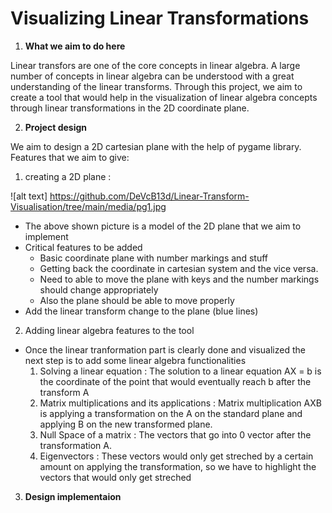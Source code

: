 # Visualizing Linear Transformations

1. **What we aim to do here**

Linear transfors are one of the core concepts in linear algebra. A large number of concepts in linear algebra can be understood with a great understanding of the linear transforms. Through this project, we aim to create a tool that would help in the visualization of linear algebra concepts through linear transformations in the 2D coordinate plane.

2. **Project design**

We aim to design a 2D cartesian plane with the help of pygame library. Features that we aim to give:

1. creating a 2D plane :

![alt text] https://github.com/DeVcB13d/Linear-Transform-Visualisation/tree/main/media/pg1.jpg

* The above shown picture is a model of the 2D plane that we aim to implement
* Critical features to be added
  * Basic coordinate plane with number markings and stuff
  * Getting back the coordinate in cartesian system and the vice versa.
  * Need to able to move the plane with keys and the number markings should change appropriately
  * Also the plane should be able to move properly
* Add the linear transform change to the plane (blue lines)

2. Adding linear algebra features to the tool

* Once the linear tranformation part is clearly done and visualized the next step is to add some linear algebra functionalities
    1. Solving a linear equation : The solution to a linear equation AX = b is the coordinate of the point that would eventually reach b after the transform A
    2. Matrix multiplications and its applications : Matrix multiplication AXB is applying a transformation on the A on the standard plane and applying B on the new transformed plane.
    3. Null Space of a matrix : The vectors that go into 0 vector after the transformation A.
    4. Eigenvectors : These vectors would only get streched by a certain amount on applying the transformation, so we have to highlight the vectors that would only get streched


3. **Design implementaion**

